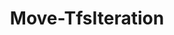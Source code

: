 ﻿---
title: Move-TfsIteration
breadcrumbs: [ "WorkItem", "AreasIterations" ]
parent: "WorkItem.AreasIterations"
description: "Gets one or more Iterations from a given Team Project."
remarks: 
parameterSets: 
  "_All_": [ Collection, Destination, Force, Node, Passthru, Project ] 
  "__AllParameterSets":  
    Node: 
      type: "object"  
      position: "0"  
    Destination: 
      type: "object"  
      position: "1"  
      required: true  
    Collection: 
      type: "object"  
    Force: 
      type: "SwitchParameter"  
    Passthru: 
      type: "SwitchParameter"  
    Project: 
      type: "object" 
parameters: 
  - name: "Node" 
    description: "Specifies the name, URI or path of an Iteration. Wildcards are supported. When  omitted, all Iterations in the given Team Project are returned.nnTo supply a path, use a backslash ('\\') between the path segments. Leading and trailing backslashes are optional.nnWhen supplying a URI, use URIs in the form of 'vstfs:///Classification/Node/{GUID}' (where {GUID} is the unique identifier of the given node)." 
    globbing: false 
    pipelineInput: "true (ByValue, ByPropertyName)" 
    position: 0 
    type: "object" 
    aliases: [ Path,Iteration ] 
    defaultValue: "\\**" 
  - name: "Path" 
    description: "Specifies the name, URI or path of an Iteration. Wildcards are supported. When  omitted, all Iterations in the given Team Project are returned.nnTo supply a path, use a backslash ('\\') between the path segments. Leading and trailing backslashes are optional.nnWhen supplying a URI, use URIs in the form of 'vstfs:///Classification/Node/{GUID}' (where {GUID} is the unique identifier of the given node).This is an alias of the Node parameter." 
    globbing: false 
    pipelineInput: "true (ByValue, ByPropertyName)" 
    position: 0 
    type: "object" 
    aliases: [ Path,Iteration ] 
    defaultValue: "\\**" 
  - name: "Iteration" 
    description: "Specifies the name, URI or path of an Iteration. Wildcards are supported. When  omitted, all Iterations in the given Team Project are returned.nnTo supply a path, use a backslash ('\\') between the path segments. Leading and trailing backslashes are optional.nnWhen supplying a URI, use URIs in the form of 'vstfs:///Classification/Node/{GUID}' (where {GUID} is the unique identifier of the given node).This is an alias of the Node parameter." 
    globbing: false 
    pipelineInput: "true (ByValue, ByPropertyName)" 
    position: 0 
    type: "object" 
    aliases: [ Path,Iteration ] 
    defaultValue: "\\**" 
  - name: "Destination" 
    description: "Specifies the name and/or path of the destination parent node." 
    required: true 
    globbing: false 
    position: 1 
    type: "object" 
    aliases: [ MoveTo ] 
  - name: "MoveTo" 
    description: "Specifies the name and/or path of the destination parent node.This is an alias of the Destination parameter." 
    required: true 
    globbing: false 
    position: 1 
    type: "object" 
    aliases: [ MoveTo ] 
  - name: "Force" 
    description: "Allows the cmdlet to create destination parent node(s) if they're missing." 
    globbing: false 
    type: "SwitchParameter" 
    defaultValue: "False" 
  - name: "Project" 
    description: "Specifies the name of the Team Project, its ID (a GUID), or a Microsoft.TeamFoundation.Core.WebApi.TeamProject object to connect to. When omitted, it defaults to the connection set by Connect-TfsTeamProject (if any). For more details, see the Get-TfsTeamProject cmdlet." 
    globbing: false 
    type: "object" 
  - name: "Collection" 
    description: "Specifies the URL to the Team Project Collection or Azure DevOps Organization to connect to, a TfsTeamProjectCollection object (Windows PowerShell only), or a VssConnection object. You can also connect to an Azure DevOps Services organizations by simply providing its name instead of the full URL. For more details, see the Get-TfsTeamProjectCollection cmdlet. When omitted, it defaults to the connection set by Connect-TfsTeamProjectCollection (if any)." 
    globbing: false 
    type: "object" 
  - name: "Passthru" 
    description: "Returns the results of the command. By default, this cmdlet does not generate any output." 
    globbing: false 
    type: "SwitchParameter" 
    defaultValue: "False"
inputs: 
  - type: "System.Object" 
    description: "Specifies the name, URI or path of an Iteration. Wildcards are supported. When  omitted, all Iterations in the given Team Project are returned.nnTo supply a path, use a backslash ('\\') between the path segments. Leading and trailing backslashes are optional.nnWhen supplying a URI, use URIs in the form of 'vstfs:///Classification/Node/{GUID}' (where {GUID} is the unique identifier of the given node)."
outputs: 
  - type: "Microsoft.TeamFoundation.WorkItemTracking.WebApi.Models.WorkItemClassificationNode" 
    description: 
notes: 
relatedLinks: 
  - text: "Online Version:" 
    uri: "https://tfscmdlets.dev/Cmdlets/WorkItem/AreasIterations/Move-TfsIteration"
aliases: 
examples: 
  - title: "----------  EXAMPLE 1  ----------" 
    code: "PS> Get-TfsIteration" 
    remarks: "Returns all aiterations in the currently connected Team Project (as defined by a previous call to Connect-TfsTeamProject)" 
  - title: "----------  EXAMPLE 2  ----------" 
    code: "PS> Get-TfsIteration '\\\\**\\\\Support' -Project Tailspin" 
    remarks: "Performs a recursive search and returns all iterations named 'Support' that may exist in a team project called Tailspin"
---
